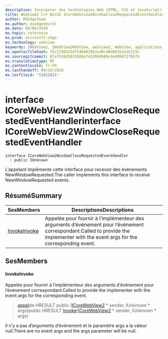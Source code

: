 ```yaml
---
description: Incorporer des technologies Web (HTML, CSS et JavaScript) dans vos applications natives avec le contrôle Microsoft Edge WebView2
title: WebView2 C++ Win32 ICoreWebView2WindowCloseRequestedEventHandler
author: MSEdgeTeam
ms.author: msedgedevrel
ms.date: 09/09/2020
ms.topic: reference
ms.prod: microsoft-edge
ms.technology: webview
keywords: IWebView2, IWebView2WebView, webview2, WebView, applications Win32, Win32, Edge, ICoreWebView2, ICoreWebView2Controller, contrôle de navigateur, html Edge, ICoreWebView2WindowCloseRequestedEventHandler
ms.openlocfilehash: f5c1799225df5460029b3ad0c40db63a2e16113c
ms.sourcegitcommit: 0faf538d5033508af4320b9b89c4ed99872f0574
ms.translationtype: MT
ms.contentlocale: fr-FR
ms.lasthandoff: 09/10/2020
ms.locfileid: "11011811"
---
```

# <span data-ttu-id="49e76-104">interface ICoreWebView2WindowCloseRequestedEventHandler</span><span class="sxs-lookup"><span data-stu-id="49e76-104">interface ICoreWebView2WindowCloseRequestedEventHandler</span></span> 

```
interface ICoreWebView2WindowCloseRequestedEventHandler
  : public IUnknown
```

<span data-ttu-id="49e76-105">L’appelant implémente cette interface pour recevoir des événements NewWindowRequested.</span><span class="sxs-lookup"><span data-stu-id="49e76-105">The caller implements this interface to receive NewWindowRequested events.</span></span>

## <span data-ttu-id="49e76-106">Résumé</span><span class="sxs-lookup"><span data-stu-id="49e76-106">Summary</span></span>

 <span data-ttu-id="49e76-107">Ses</span><span class="sxs-lookup"><span data-stu-id="49e76-107">Members</span></span>                        | <span data-ttu-id="49e76-108">Descriptions</span><span class="sxs-lookup"><span data-stu-id="49e76-108">Descriptions</span></span>
--------------------------------|---------------------------------------------
[<span data-ttu-id="49e76-109">Invoke</span><span class="sxs-lookup"><span data-stu-id="49e76-109">Invoke</span></span>](#invoke) | <span data-ttu-id="49e76-110">Appelée pour fournir à l’implémenteur des arguments d’événement pour l’événement correspondant.</span><span class="sxs-lookup"><span data-stu-id="49e76-110">Called to provide the implementer with the event args for the corresponding event.</span></span>

## <span data-ttu-id="49e76-111">Ses</span><span class="sxs-lookup"><span data-stu-id="49e76-111">Members</span></span>

#### <span data-ttu-id="49e76-112">Invoke</span><span class="sxs-lookup"><span data-stu-id="49e76-112">Invoke</span></span> 

<span data-ttu-id="49e76-113">Appelée pour fournir à l’implémenteur des arguments d’événement pour l’événement correspondant.</span><span class="sxs-lookup"><span data-stu-id="49e76-113">Called to provide the implementer with the event args for the corresponding event.</span></span>

> <span data-ttu-id="49e76-114">[appel](#invoke)de HRESULT public ([ICoreWebView2](icorewebview2.md) \* sender, IUnknown \* args)</span><span class="sxs-lookup"><span data-stu-id="49e76-114">public HRESULT [Invoke](#invoke)([ICoreWebView2](icorewebview2.md) \* sender, IUnknown \* args)</span></span>

<span data-ttu-id="49e76-115">Il n’y a pas d’arguments d’événement et le paramètre args a la valeur null.</span><span class="sxs-lookup"><span data-stu-id="49e76-115">There are no event args and the args parameter will be null.</span></span>


